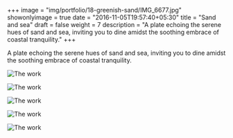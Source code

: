 +++
image = "img/portfolio/18-greenish-sand/IMG_6677.jpg"
showonlyimage = true
date = "2016-11-05T19:57:40+05:30"
title = "Sand and sea"
draft = false
weight = 7
description = "A plate echoing the serene hues of sand and sea, inviting you to dine amidst the soothing embrace of coastal tranquility."
+++

A plate echoing the serene hues of sand and sea, inviting you to dine amidst the soothing embrace of coastal tranquility.

![The work][1]

![The work][2]

![The work][3]

![The work][4]

![The work][5]


[1]: /img/portfolio/18-greenish-sand/IMG_6677.jpg
[2]: /img/portfolio/18-greenish-sand/IMG_6678.jpg
[3]: /img/portfolio/18-greenish-sand/IMG_6680.jpg
[4]: /img/portfolio/18-greenish-sand/IMG_6681.jpg
[5]: /img/portfolio/18-greenish-sand/IMG_6682.jpg